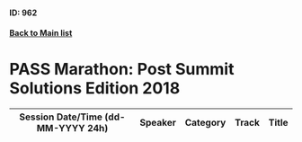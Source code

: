 #### ID: 962
#### [Back to Main list](index.md)
# PASS Marathon: Post Summit Solutions Edition 2018
Session Date/Time (dd-MM-YYYY 24h)|Speaker|Category|Track|Title
---|---|---|---|---

